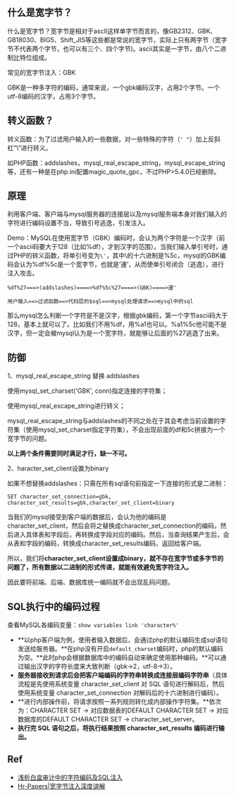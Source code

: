 ## 什么是宽字节？

什么是宽字节？宽字节是相对于ascII这样单字节而言的，像GB2312、GBK、GB18030、BIG5、Shift_JIS等这些都是常说的宽字节，实际上只有两字节（宽字节不代表两个字节，也可以有三个、四个字节)。ascii其实是一字节，由八个二进制比特位组成。

常见的宽字节注入：GBK

GBK是一种多字符的编码，通常来说，一个gbk编码汉字，占用2个字节。一个utf-8编码的汉字，占用3个字节。

## 转义函数？

转义函数：为了过滤用户输入的一些数据，对一些特殊的字符（`' "`）加上反斜杠“\”进行转义。

如PHP函数：addslashes，mysql_real_escape_string，mysql_escape_string等，还有一种是在php.ini配置magic_quote_gpc，不过PHP>5.4.0已经删除。

## 原理

利用客户端、客户端与mysql服务器的连接层以及mysql服务端本身对我们输入的字符进行编码设置不当，导致引号逃逸，引发注入。

Demo：MySQL在使用宽字节（GBK）编码时，会认为两个字符是一个汉字（前一个ascii码要大于128（比如%df），才到汉字的范围）。当我们输入单引号时，通过PHP的转义函数，将单引号变为`\'`，其中\的十六进制是%5c，mysql的GBK编码会认为%df%5c是一个宽字节，也就是’運’，从而使单引号闭合（逃逸），进行注入攻击。

```
%df%27===>(addslashes)====>%df%5c%27====>(GBK)====>運'

用户输入==>过滤函数==>代码层的$sql==>mysql处理请求==>mysql中的sql
```

那么mysql怎么判断一个字符是不是汉字，根据gbk编码，第一个字节ascii码大于128，基本上就可以了。比如我们不用%df，用%a1也可以。%a1%5c他可能不是汉字，但一定会被mysql认为是一个宽字符，就能够让后面的%27逃逸了出来。

## 防御

1、mysql_real_escape_string 替换 addslashes

使用mysql_set_charset('GBK', conn)指定连接的字符集；

使用mysql_real_escape_string进行转义；

mysql_real_escape_string与addslashes的不同之处在于其会考虑当前设置的字符集（使用mysql_set_charset指定字符集），不会出现前面的df和5c拼接为一个宽字节的问题。

**以上两个条件需要同时满足才行，缺一不可。**

2、haracter_set_client设置为binary

如果不想替换addslashes：只需在所有sql语句前指定一下连接的形式是二进制：

```
SET character_set_connection=gbk, character_set_results=gbk,character_set_client=binary
```

当我们的mysql接受到客户端的数据后，会认为他的编码是character_set_client，然后会将之替换成character_set_connection的编码，然后进入具体表和字段后，再转换成字段对应的编码。然后，当查询结果产生后，会从表和字段的编码，转换成character_set_results编码，返回给客户端。

所以，我们将**character_set_client设置成binary，就不存在宽字节或多字节的问题了，所有数据以二进制的形式传递，就能有效避免宽字符注入。**

因此要将前端、后端、数据库统一编码就不会出现乱码问题。

## SQL执行中的编码过程

查看MySQL各编码变量：`show variables link 'character%'`

- **以php客户端为例，使用者输入数据后，会通过php的默认编码生成sql语句发送给服务器。**在php没有开启`default_charset`编码时，php的默认编码为空。**此时php会根据数据库中的编码自动来确定使用那种编码。**可以通过输出汉字的字符长度来大致判断（gbk->2，utf-8->3）。
- **服务器接收到请求后会把客户端编码的字符串转换成连接层编码字符串**（具体流程是先使用系统变量 character_set_client 对 SQL 语句进行解码后，然后使用系统变量 character_set_connection 对解码后的十六进制进行编码）。
- **进行内部操作前，将请求按照一系列规则转化成内部操作字符集。**依次为：CHARACTER SET -> 对应数据表的DEFAULT CHARACTER SET -> 对应数据库的DEFAULT CHARACTER SET -> character_set_server。
- **执行完 SQL 语句之后，将执行结果按照 character_set_results 编码进行输出。**

## Ref

- [浅析白盒审计中的字符编码及SQL注入](https://www.leavesongs.com/PENETRATION/mutibyte-sql-inject.html)
- [Hr-Papers|宽字节注入深度讲解](https://www.freebuf.com/column/165567.html)